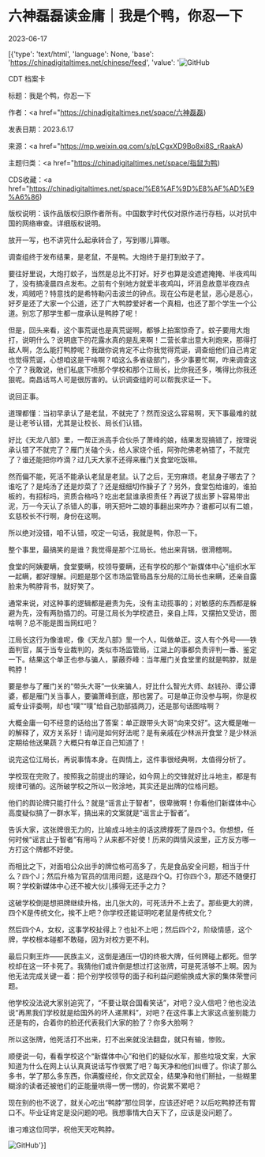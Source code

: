 # 六神磊磊读金庸｜我是个鸭，你忍一下

2023-06-17

[{'type': 'text/html', 'language': None, 'base': 'https://chinadigitaltimes.net/chinese/feed', 'value': '![GitHub](https://chinadigitaltimes.net/chinese/files/2023/06/post-697304-648e2fcd7ac86.)



CDT 档案卡

标题：我是个鸭，你忍一下

作者：<a href="https://chinadigitaltimes.net/space/六神磊磊)

发表日期：2023.6.17

来源：<a href="https://mp.weixin.qq.com/s/pLCgxXD9Bo8xi8S_rRaakA)

主题归类：<a href="https://chinadigitaltimes.net/space/指鼠为鸭)

CDS收藏：<a href="https://chinadigitaltimes.net/space/%E8%AF%9D%E8%AF%AD%E9%A6%86)

版权说明：该作品版权归原作者所有。中国数字时代仅对原作进行存档，以对抗中国的网络审查。详细版权说明。





放开一写，也不讲究什么起承转合了，写到哪儿算哪。

调查组终于发布结果，是老鼠，不是鸭。大炮终于是打到蚊子了。

要往好里说，大炮打蚊子，当然是总比不打好。好歹也算是没遮遮掩掩、半夜鸡叫了，没有搞凌晨四点发布。之前有个别地方就爱半夜鸡叫，坏消息故意半夜四点发，鸡贼吧？特意找的是希特勒闪击波兰的钟点。现在公布是老鼠，恶心是恶心，好歹是还了大家一个公道，还了广大鸭脖爱好者一个真相，也还了那个学生一个公道。别忘了那学生都一度承认是鸭脖了呢！

但是，回头来看，这个事荒诞也是真荒诞啊，都够上拍案惊奇了。蚊子要用大炮打，说明什么？说明底下的花露水真的是乱来啊！二营长拿出意大利炮来，那得打敌人啊，怎么能打鸭脖呢？我跟你说肯定不止你我觉得荒诞，调查组他们自己肯定也觉得荒诞，心想咱这是干啥啊？咱这么多省级部门，多少事要忙啊，咋来调查这个了？我敢说，他们私底下喷那个学校和那个江局长，比你我还多，嘴得比你我还狠呢。南昌话骂人可是很厉害的。认识调查组的可以帮我求证一下。

说回正事。

道理都懂：当初早承认了是老鼠，不就完了？然而没这么容易啊，天下事最难的就是让老爷认错，尤其是让校长、局长们认错。

好比《天龙八部》里，一帮正派高手合伙杀了萧峰的娘，结果发现搞错了，按理说承认错了不就完了？雁门关磕个头，给人家烧个纸，阿弥陀佛老衲错了，不就完了？谁还能把你咋滴？过几天大家不还得来雁门关食堂吃饭嘛。

然而偏不能，死活不能承认老鼠是老鼠。认了之后，无穷麻烦。老鼠身子哪去了？谁吃了？是炖汤了还是炒菜了？还是细细切作臊子了？另外，食堂包给谁的，谁拍板的，有招标吗，资质合格吗？吃出老鼠谁承担责任？再说了拔出萝卜容易带出泥，万一今天认了杀错人的事，明天把叶二娘的事翻出来咋办？谁都可以有二娘，玄慈校长不行啊，身份在这啊。

所以绝对没错，咱不认错，咬定一句话，我就是鸭，你忍一下。

整个事里，最搞笑的是谁？我觉得是那个江局长。他出来背锅，很滑稽啊。

食堂的阿姨要瞒，食堂要瞒，校领导要瞒，还有学校的那个“新媒体中心”组织水军一起瞒，都好理解。问题是那个区市场监管局昌东分局的江局长也来瞒，还亲自露脸来为鸭脖背书，就好笑了。

通常来说，对这种事的逻辑都是避责为先，没有主动揽事的；对敏感的东西都是躲避为先，没有两肋插刀的。可是江局长为学校遮丑，亲自上阵，又摆拍又受访，图啥啊？总不能是图当网红吧？

江局长这行为像谁呢，像《天龙八部》里一个人，叫做单正。这人有个外号——铁面判官，属于当专业裁判的，类似市场监管局，江湖上的事都负责评判一番、鉴定一下。结果这个单正也参与骗人，蒙蔽乔峰：当年雁门关食堂里的就是鸭脖，就是鸭脖！

要是参与了雁门关的“带头大哥”一伙来骗人，好比什么智光大师、赵钱孙、谭公谭婆，都是雁门关当事人，要骗萧峰到底，那也罢了。可是单正你没参与啊，你是权威专业评委啊，却也“噗”“噗”给自己肋部插两刀，还是那句话图啥啊？

大概金庸一句不经意的话给出了答案：单正跟带头大哥“向来交好”。这大概是唯一的解释了，双方关系好！请问是如何好法呢？是有亲戚在少林派开食堂？是少林派定期给他送果蔬？大概只有单正自己知道了！

说完这位江局长，再说事情本身。在舆情上，这件事很经典啊，太值得分析了。

学校现在完败了。按照我之前提出的理论，如今网上的交锋就好比斗地主，都是有规律可循的。这所破学校之所以一败涂地，其实还是出牌的位格问题。

他们的舆论牌只能打什么？就是“谣言止于智者”，很卑微啊！你看他们新媒体中心高度疑似搞了一群水军，搞出来的文案就是“谣言止于智者”。

告诉大家，这张牌很无力的，比喻成斗地主的话这牌撑死了是四个3。你想想，任何时候“谣言止于智者”有用吗？从来都不好使！历来的舆情风波里，正方反方哪一方打这个牌都不好使。

而相比之下，对面咱公众出手的牌位格可高多了，先是食品安全问题，相当于什么？四个J；然后升格为官员的信用问题，这是四个Q。打你四个3，那还不随便打啊？学校新媒体中心还不被大伙儿揍得无还手之力？

这破学校倒是想把牌继续升格，出几张大的，可死活升不上去了。那些更大的牌，四个K是传统文化，挨不上吧？你学校还能证明吃老鼠是传统文化？

然后四个A，女权，这事学校扯得上？也扯不上吧；然后四个2，阶级情感，这个牌，学校根本碰都不敢碰，因为对校方更不利。

最后只剩王炸——民族主义，这倒是通压一切的终极大牌，任何牌碰上都死。但学校却在这一环卡死了。我猜他们或许倒是想过打这张牌，可是死活够不上啊。因为他无法完成关键一着：把个别学校领导的面子和利益问题偷换成大家的集体荣誉问题。

他学校没法说大家别追究了，“不要让联合国看笑话”，对吧？没人信吧？他也没法说“再黑我们学校就是给国外的坏人递黑料”，对吧？在这件事上大家这点鉴别能力还是有的，合着你的脸还代表我们大家的脸了？你多大脸啊？

所以这张牌，他死活打不出来，打不出来就没法翻盘，就只有输，惨败。

顺便说一句，看看学校这个“新媒体中心”和他们的疑似水军，那些垃圾文案，大家知道为什么在网上认认真真说话写作很累了吧？每天净和他们纠缠了。你读了那么多书，学了那么多东西，你满腹经纶，你文武双全，结果净和他们掰扯，一些糊里糊涂的读者还被他们的正能量哄得一愣一愣的，你说累不累吧？

现在别的也不说了，就关心吃出“鸭脖”那位同学，应该还好吧？以后吃鸭脖还有胃口不。毕业证肯定是没问题的吧。我想事情大白天下了，应该是没问题了。

谁刁难这位同学，祝他天天吃鸭脖。

![GitHub](https://chinadigitaltimes.net/chinese/files/2023/06/post-697304-648e2fcd863eb.)'}]